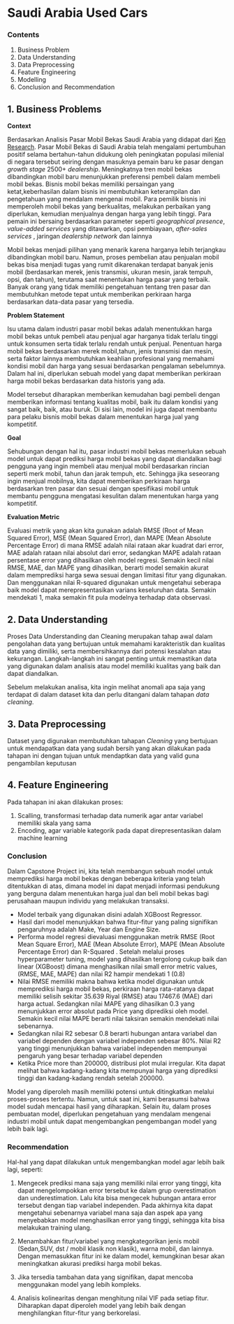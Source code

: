 # Saudi Arabia Used Cars
### **Contents**

1. Business Problem
2. Data Understanding
3. Data Preprocessing
4. Feature Engineering
5. Modelling
6. Conclusion and Recommendation

## 1. Business Problems

**Context**

Berdasarkan Analisis Pasar Mobil Bekas Saudi Arabia yang didapat dari [Ken Research](https://www.kenresearch.com/white-paper/ksa-used-car-market.php). Pasar Mobil Bekas di Saudi Arabia telah mengalami pertumbuhan positif selama bertahun-tahun didukung oleh peningkatan populasi milenial di negara tersebut seiring dengan masuknya pemain baru ke pasar dengan *growth stage* 2500+ *dealership*. Meningkatnya tren mobil bekas dibandingkan mobil baru menunjukkan preferensi pembeli dalam membeli mobil bekas. Bisnis mobil bekas memiliki persaingan yang ketat,keberhasilan dalam bisnis ini membutuhkan keterampilan dan pengetahuan yang mendalam mengenai mobil. Para pemilik bisnis ini memperoleh mobil bekas yang berkualitas, melakukan perbaikan yang diperlukan, kemudian menjualnya dengan harga yang lebih tinggi. Para pemain ini bersaing berdasarkan parameter seperti *geographical presence*, *value-added services* yang ditawarkan, opsi pembiayaan, *after-sales services* , jaringan *dealership network* dan lainnya

Mobil bekas menjadi pilihan yang menarik karena harganya lebih terjangkau dibandingkan mobil baru. Namun, proses pembelian atau penjualan mobil bekas bisa menjadi tugas yang rumit dikarenakan terdapat banyak jenis mobil (berdasarkan merek, jenis transmisi, ukuran mesin, jarak tempuh, opsi, dan tahun), terutama saat menentukan harga pasar yang terbaik. Banyak orang yang tidak memiliki pengetahuan tentang tren pasar dan membutuhkan metode tepat untuk memberikan perkiraan harga berdasarkan data-data pasar yang tersedia.

**Problem Statement**

Isu utama dalam industri pasar mobil bekas adalah menentukkan harga mobil bekas untuk pembeli atau penjual agar harganya tidak terlalu tinggi untuk konsumen serta tidak terlalu rendah untuk penjual. Penentuan harga mobil bekas berdasarkan merek mobil,tahun, jenis transmisi dan mesin, serta faktor lainnya membutuhkan keahlian profesional yang memahami kondisi mobil dan harga yang sesuai berdasarkan pengalaman sebelumnya. Dalam hal ini, diperlukan sebuah model yang dapat memberikan perkiraan harga mobil bekas berdasarkan data historis yang ada. 

Model tersebut diharapkan memberikan kemudahan bagi pembeli dengan memberikan informasi tentang kualitas mobil, baik itu dalam kondisi yang sangat baik, baik, atau buruk. Di sisi lain, model ini juga dapat membantu para pelaku bisnis mobil bekas dalam menentukan harga jual yang kompetitif.

**Goal**

Sehubungan dengan hal itu, pasar industri mobil bekas memerlukan sebuah model untuk dapat prediksi harga mobil bekas yang dapat diandalkan bagi pengguna yang ingin membeli atau menjual mobil berdasarkan rincian seperti merk mobil, tahun dan jarak tempuh, etc. Sehingga jika seseorang ingin menjual mobilnya, kita dapat memberikan perkiraan harga berdasarkan tren pasar dan sesuai dengan spesifikasi mobil untuk membantu pengguna mengatasi kesulitan dalam menentukan harga yang kompetitif.

**Evaluation Metric**

Evaluasi metrik yang akan kita gunakan adalah  RMSE (Root of Mean Squared Error), MSE (Mean Squared Error), dan MAPE (Mean Absolute Percentage Error) di mana RMSE adalah nilai rataan akar kuadrat dari error, MAE adalah rataan nilai absolut dari error, sedangkan MAPE adalah rataan persentase error yang dihasilkan oleh model regresi. Semakin kecil nilai RMSE, MAE, dan MAPE yang dihasilkan, berarti model semakin akurat dalam memprediksi harga sewa sesuai dengan limitasi fitur yang digunakan. Dan menggunakan nilai R-squared digunakan untuk mengetahui seberapa baik model dapat merepresentasikan varians keseluruhan data. Semakin mendekati 1, maka semakin fit pula modelnya terhadap data observasi. 

## 2. Data Understanding

Proses Data Understanding dan Cleaning merupakan tahap awal dalam pengolahan data yang bertujuan untuk memahami karakteristik dan kualitas data yang dimiliki, serta membersihkannya dari potensi kesalahan atau kekurangan. Langkah-langkah ini sangat penting untuk memastikan data yang digunakan dalam analisis atau model memiliki kualitas yang baik dan dapat diandalkan.

Sebelum melakukan analisa, kita ingin melihat anomali apa saja yang terdapat di dalam dataset kita dan perlu ditangani dalam tahapan *data cleaning*.


## 3. Data Preprocessing

Dataset yang digunakan membutuhkan tahapan *Cleaning* yang bertujuan untuk mendapatkan data yang sudah bersih yang akan dilakukan pada tahapan ini dengan tujuan untuk mendaptkan data yang valid guna pengambilan keputusan

## 4. Feature Engineering

Pada tahapan ini akan dilakukan proses:
1. Scalling,  transformasi terhadap data numerik agar antar variabel memiliki skala yang sama
2. Encoding, agar variable kategorik pada dapat direpresentasikan dalam machine learning

### **Conclusion**

Dalam Capstone Project ini, kita telah membangun sebuah model untuk memprediksi harga mobil bekas dengan beberapa kriteria yang telah ditentukkan di atas, dimana model ini dapat menjadi informasi pendukung yang berguna dalam menentukan harga jual dan beli mobil bekas bagi perusahaan maupun individu yang melakukan transaksi.

- Model terbaik yang digunakan disini adalah XGBoost Regressor.
- Hasil dari model menunjukkan bahwa fitur-fitur yang paling signifikan pengaruhnya adalah Make, Year dan Engine Size. 
- Performa model regresi dievaluasi menggunakan metrik RMSE (Root Mean Square Error), MAE (Mean Absolute Error), MAPE (Mean Absolute Percentage Error) dan R-Squared . Setelah melalui proses hyperparameter tuning, model yang dihasilkan tergolong cukup baik dan linear (XGBoost) dimana menghasilkan nilai small error metric values,(RMSE, MAE, MAPE) dan nilai R2 hampir mendekati 1 (0.8)
- Nilai RMSE memiliki makna bahwa ketika model digunakan untuk memprediksi harga mobil bekas, perkiraan harga rata-ratanya dapat memiliki selisih sekitar 35.639 Riyal (RMSE) atau 17467.6 (MAE) dari harga actual. Sedangkan nilai MAPE yang dihasilkan 0.3 yang menunjukkan error absolut pada Price yang diprediksi oleh model. Semakin kecil nilai MAPE berarti nilai taksiran semakin mendekati nilai sebenarnya.
- Sedangkan nilai R2 sebesar 0.8 berarti hubungan antara variabel dan variabel dependen dengan variabel independen sebesar 80%. Nilai R2 yang tinggi menunjukkan bahwa variabel independen mempunyai pengaruh yang besar terhadap variabel dependen
- Ketika Price more than 200000, distribusi plot mulai irregular. Kita dapat melihat bahwa kadang-kadang kita mempunyai harga yang diprediksi tinggi dan kadang-kadang rendah setelah 200000.

Model yang diperoleh masih memiliki potensi untuk ditingkatkan melalui proses-proses tertentu. Namun, untuk saat ini, kami berasumsi bahwa model sudah mencapai hasil yang diharapkan. Selain itu, dalam proses pembuatan model, diperlukan pengetahuan yang mendalam mengenai industri mobil untuk dapat mengembangkan pengembangan model yang lebih baik lagi.

### **Recommendation**


Hal-hal yang dapat dilakukan untuk mengembangkan model agar lebih baik lagi, seperti:

1. Mengecek prediksi mana saja yang memiliki nilai error yang tinggi, kita dapat mengelompokkan error tersebut ke dalam grup overestimation dan underestimation. Lalu kita bisa mengecek hubungan antara error tersebut dengan tiap variabel independen. Pada akhirnya kita dapat mengetahui sebenarnya variabel mana saja dan aspek apa yang menyebabkan model menghasilkan error yang tinggi, sehingga kita bisa melakukan training ulang.

2. Menambahkan fitur/variabel yang mengkategorikan jenis mobil (Sedan,SUV, dst / mobil klasik non klasik), warna mobil, dan lainnya. Dengan memasukkan fitur ini ke dalam model, kemungkinan besar akan meningkatkan akurasi prediksi harga mobil bekas.

3. Jika tersedia tambahan data yang signifikan, dapat mencoba menggunakan model yang lebih kompleks.

4. Analisis kolinearitas dengan menghitung nilai VIF pada setiap fitur. Diharapkan dapat diperoleh model yang lebih baik dengan menghilangkan fitur-fitur yang berkorelasi.


